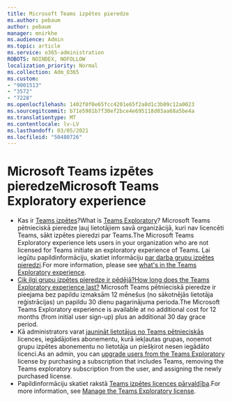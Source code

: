 ```yaml
---
title: Microsoft Teams izpētes pieredze
ms.author: pebaum
author: pebaum
manager: mnirkhe
ms.audience: Admin
ms.topic: article
ms.service: o365-administration
ROBOTS: NOINDEX, NOFOLLOW
localization_priority: Normal
ms.collection: Adm_O365
ms.custom:
- "9001513"
- "3572"
- "7228"
ms.openlocfilehash: 1402f0f0e65fcc4201e65f2a8d1c3b09c12a0023
ms.sourcegitcommit: b71e5981b7f30ef2bce4e695118d03aa68a5be4a
ms.translationtype: MT
ms.contentlocale: lv-LV
ms.lasthandoff: 03/05/2021
ms.locfileid: "50480726"
---
```

# <a name="microsoft-teams-exploratory-experience"></a><span data-ttu-id="7c992-102">Microsoft Teams izpētes pieredze</span><span class="sxs-lookup"><span data-stu-id="7c992-102">Microsoft Teams Exploratory experience</span></span>

- <span data-ttu-id="7c992-103">Kas ir [Teams izpētes](https://docs.microsoft.com/microsoftteams/teams-exploratory)?</span><span class="sxs-lookup"><span data-stu-id="7c992-103">What is [Teams Exploratory](https://docs.microsoft.com/microsoftteams/teams-exploratory)?</span></span> <span data-ttu-id="7c992-104">Microsoft Teams pētnieciskā pieredze ļauj lietotājiem savā organizācijā, kuri nav licencēti Teams, sākt izpētes pieredzi par Teams.</span><span class="sxs-lookup"><span data-stu-id="7c992-104">The Microsoft Teams Exploratory experience lets users in your organization who are not licensed for Teams initiate an exploratory experience of Teams.</span></span> <span data-ttu-id="7c992-105">Lai iegūtu papildinformāciju, skatiet informāciju [par darba grupu izpētes pieredzi](https://docs.microsoft.com/microsoftteams/teams-exploratory#whats-in-the-teams-exploratory-experience).</span><span class="sxs-lookup"><span data-stu-id="7c992-105">For more information, please see [what's in the Teams Exploratory experience](https://docs.microsoft.com/microsoftteams/teams-exploratory#whats-in-the-teams-exploratory-experience).</span></span>
- [<span data-ttu-id="7c992-106">Cik ilgi grupu izpētes pieredze ir pēdējā?</span><span class="sxs-lookup"><span data-stu-id="7c992-106">How long does the Teams Exploratory experience last?</span></span>](https://docs.microsoft.com/microsoftteams/teams-exploratory#how-long-does-the-teams-exploratory-experience-last) <span data-ttu-id="7c992-107">Microsoft Teams pētnieciskā pieredze ir pieejama bez papildu izmaksām 12 mēnešus (no sākotnējās lietotāja reģistrācijas) un papildu 30 dienu pagarinājuma perioda.</span><span class="sxs-lookup"><span data-stu-id="7c992-107">The Microsoft Teams Exploratory experience is available at no additional cost for 12 months (from initial user sign-up) plus an additional 30 day grace period.</span></span>
- <span data-ttu-id="7c992-108">Kā administrators varat [jaunināt lietotājus no Teams pētnieciskās](https://docs.microsoft.com/microsoftteams/teams-exploratory#upgrade-users-from-the-teams-exploratory-license) licences, iegādājoties abonementu, kurā iekļautas grupas, noņemot grupu izpētes abonementu no lietotāja un piešķirot nesen iegādāto licenci.</span><span class="sxs-lookup"><span data-stu-id="7c992-108">As an admin, you can [upgrade users from the Teams Exploratory](https://docs.microsoft.com/microsoftteams/teams-exploratory#upgrade-users-from-the-teams-exploratory-license) license by purchasing a subscription that includes Teams, removing the Teams exploratory subscription from the user, and assigning the newly purchased license.</span></span>
- <span data-ttu-id="7c992-109">Papildinformāciju skatiet rakstā [Teams izpētes licences pārvaldība](https://docs.microsoft.com/microsoftteams/teams-exploratory).</span><span class="sxs-lookup"><span data-stu-id="7c992-109">For more information, see [Manage the Teams Exploratory license](https://docs.microsoft.com/microsoftteams/teams-exploratory).</span></span>
